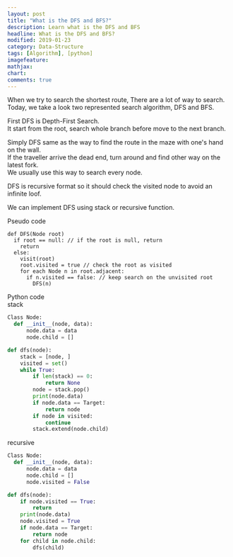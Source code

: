 ```yaml
---
layout: post
title: "What is the DFS and BFS?"
description: Learn what is the DFS and BFS
headline: What is the DFS and BFS?
modified: 2019-01-23
category: Data-Structure
tags: [Algorithm], [python]
imagefeature:
mathjax:
chart:
comments: true
---
```


When we try to search the shortest route, There are a lot of way to search.<br>
Today, we take a look two represented search algorithm, DFS and BFS.<br>

First DFS is Depth-First Search.<br>
It start from the root, search whole branch before move to the next branch.<br>

Simply DFS same as the way to find the route in the maze with one's hand on the wall.<br>
If the traveller arrive the dead end, turn around and find other way on the latest fork.<br>
We usually use this way to search every node.<br>

DFS is recursive format so it should check the visited node to avoid an infinite loof.<br>

We can implement DFS using stack or recursive function.<br>

Pseudo code<br>

```
def DFS(Node root)
  if root == null: // if the root is null, return
    return
  else:
    visit(root)
    root.visited = true // check the root as visited
    for each Node n in root.adjacent:
      if n.visited == false: // keep search on the unvisited root
        DFS(n)
```

Python code<br>
stack<br>

```Python
Class Node:
  def __init__(node, data):
      node.data = data
      node.child = []

def dfs(node):
    stack = [node, ]
    visited = set()
    while True:
        if len(stack) == 0:
            return None
        node = stack.pop()
        print(node.data)
        if node.data == Target:
            return node
        if node in visited:
            continue
        stack.extend(node.child)
```

recursive<br>

```Python
Class Node:
  def __init__(node, data):
      node.data = data
      node.child = []
      node.visited = False

def dfs(node):
    if node.visited == True:
        return
    print(node.data)
    node.visited = True
    if node.data == Target:
        return node
    for child in node.child:
        dfs(child)
```
